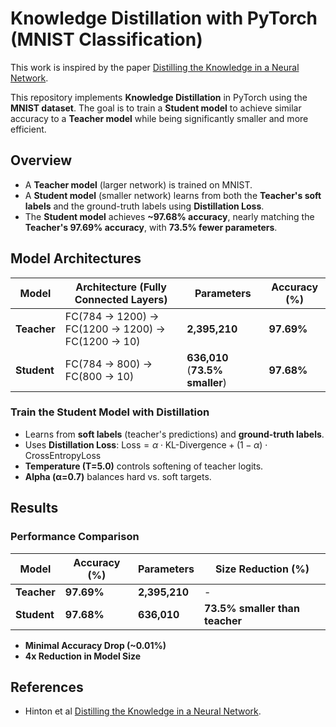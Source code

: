 # Knowledge Distillation with PyTorch (MNIST Classification)
This work is inspired by the paper [Distilling the Knowledge in a Neural Network](https://arxiv.org/abs/1503.02531).


This repository implements **Knowledge Distillation** in PyTorch using the **MNIST dataset**. The goal is to train a **Student model** to achieve similar accuracy to a **Teacher model** while being significantly smaller and more efficient.

## Overview

* A **Teacher model** (larger network) is trained on MNIST.
* A **Student model** (smaller network) learns from both the **Teacher's soft labels** and the ground-truth labels using **Distillation Loss**.
* The **Student model** achieves **~97.68% accuracy**, nearly matching the **Teacher's 97.69% accuracy**, with **73.5% fewer parameters**.

## Model Architectures

| Model | Architecture (Fully Connected Layers) | Parameters | Accuracy (%) |
|-------|--------------------------------------|------------|--------------|
| **Teacher** | FC(784 → 1200) → FC(1200 → 1200) → FC(1200 → 10) | **2,395,210** | **97.69%** |
| **Student** | FC(784 → 800) → FC(800 → 10) | **636,010** (**73.5% smaller**) | **97.68%** |




### Train the Student Model with Distillation
* Learns from **soft labels** (teacher's predictions) and **ground-truth labels**.
* Uses **Distillation Loss**: $\text{Loss} = \alpha \cdot \text{KL-Divergence} + (1 - \alpha) \cdot \text{CrossEntropyLoss}$
* **Temperature (T=5.0)** controls softening of teacher logits.
* **Alpha (α=0.7)** balances hard vs. soft targets.

## Results

### Performance Comparison

| Model | Accuracy (%) | Parameters | Size Reduction (%) |
|-------|--------------|------------|---------------------|
| **Teacher** | **97.69%** | **2,395,210** | - |
| **Student** | **97.68%** | **636,010** | **73.5% smaller than teacher** |

* **Minimal Accuracy Drop (~0.01%)**
* **4x Reduction in Model Size**


## References

* Hinton et al [Distilling the Knowledge in a Neural Network](https://arxiv.org/abs/1503.02531).
